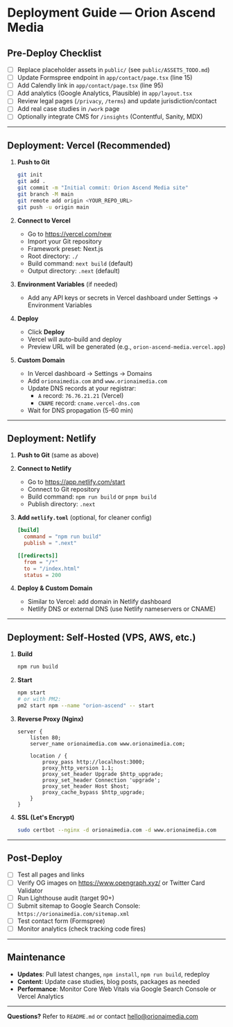 # Deployment Guide — Orion Ascend Media

## Pre-Deploy Checklist

- [ ] Replace placeholder assets in `public/` (see `public/ASSETS_TODO.md`)
- [ ] Update Formspree endpoint in `app/contact/page.tsx` (line 15)
- [ ] Add Calendly link in `app/contact/page.tsx` (line 95)
- [ ] Add analytics (Google Analytics, Plausible) in `app/layout.tsx`
- [ ] Review legal pages (`/privacy`, `/terms`) and update jurisdiction/contact
- [ ] Add real case studies in `/work` page
- [ ] Optionally integrate CMS for `/insights` (Contentful, Sanity, MDX)

---

## Deployment: Vercel (Recommended)

1. **Push to Git**
   ```bash
   git init
   git add .
   git commit -m "Initial commit: Orion Ascend Media site"
   git branch -M main
   git remote add origin <YOUR_REPO_URL>
   git push -u origin main
   ```

2. **Connect to Vercel**
   - Go to https://vercel.com/new
   - Import your Git repository
   - Framework preset: Next.js
   - Root directory: `./`
   - Build command: `next build` (default)
   - Output directory: `.next` (default)

3. **Environment Variables** (if needed)
   - Add any API keys or secrets in Vercel dashboard under Settings → Environment Variables

4. **Deploy**
   - Click **Deploy**
   - Vercel will auto-build and deploy
   - Preview URL will be generated (e.g., `orion-ascend-media.vercel.app`)

5. **Custom Domain**
   - In Vercel dashboard → Settings → Domains
   - Add `orionaimedia.com` and `www.orionaimedia.com`
   - Update DNS records at your registrar:
     - `A` record: `76.76.21.21` (Vercel)
     - `CNAME` record: `cname.vercel-dns.com`
   - Wait for DNS propagation (5-60 min)

---

## Deployment: Netlify

1. **Push to Git** (same as above)

2. **Connect to Netlify**
   - Go to https://app.netlify.com/start
   - Connect to Git repository
   - Build command: `npm run build` or `pnpm build`
   - Publish directory: `.next`

3. **Add `netlify.toml`** (optional, for cleaner config)
   ```toml
   [build]
     command = "npm run build"
     publish = ".next"

   [[redirects]]
     from = "/*"
     to = "/index.html"
     status = 200
   ```

4. **Deploy & Custom Domain**
   - Similar to Vercel: add domain in Netlify dashboard
   - Netlify DNS or external DNS (use Netlify nameservers or CNAME)

---

## Deployment: Self-Hosted (VPS, AWS, etc.)

1. **Build**
   ```bash
   npm run build
   ```

2. **Start**
   ```bash
   npm start
   # or with PM2:
   pm2 start npm --name "orion-ascend" -- start
   ```

3. **Reverse Proxy (Nginx)**
   ```nginx
   server {
       listen 80;
       server_name orionaimedia.com www.orionaimedia.com;

       location / {
           proxy_pass http://localhost:3000;
           proxy_http_version 1.1;
           proxy_set_header Upgrade $http_upgrade;
           proxy_set_header Connection 'upgrade';
           proxy_set_header Host $host;
           proxy_cache_bypass $http_upgrade;
       }
   }
   ```

4. **SSL (Let's Encrypt)**
   ```bash
   sudo certbot --nginx -d orionaimedia.com -d www.orionaimedia.com
   ```

---

## Post-Deploy

- [ ] Test all pages and links
- [ ] Verify OG images on https://www.opengraph.xyz/ or Twitter Card Validator
- [ ] Run Lighthouse audit (target 90+)
- [ ] Submit sitemap to Google Search Console: `https://orionaimedia.com/sitemap.xml`
- [ ] Test contact form (Formspree)
- [ ] Monitor analytics (check tracking code fires)

---

## Maintenance

- **Updates**: Pull latest changes, `npm install`, `npm run build`, redeploy
- **Content**: Update case studies, blog posts, packages as needed
- **Performance**: Monitor Core Web Vitals via Google Search Console or Vercel Analytics

---

**Questions?** Refer to `README.md` or contact hello@orionaimedia.com


